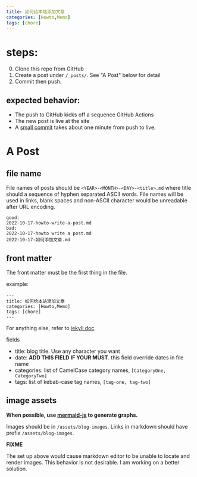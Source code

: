 ```yaml
---
title: 如何给本站添加文章
categories: [Howto,Memo]
tags: [chore]
---
```


# steps:

0. Clone this repo from GitHub
1. Create a post under `/_posts/`. See "A Post" below for detail
2. Commit then push.

## expected behavior:

- The push to GitHub kicks off a sequence GitHub Actions
- The new post is live at the site
- A [small commit](https://github.com/li6in9muyou/li6in9muyou.github.io/commit/682e485caccb328c7a4595632f69bdd63891ce79) takes about one minute from push to live.

# A Post

## file name

File names of posts should be `<YEAR>-<MONTH>-<DAY>-<title>.md` where title should a sequence of hyphen separated ASCII words. File names will be used in links, blank spaces and non-ASCII character would be unreadable after URL encoding.

```
good:
2022-10-17-howto-write-a-post.md
bad: 
2022-10-17-howto write a post.md
2022-10-17-如何添加文章.md
```

## front matter

The front matter must be the first thing in the file.

example:

```
---
title: 如何给本站添加文章
categories: [Howto,Memo]
tags: [chore]
---
```

For anything else, refer to [jekyll doc](https://jekyllrb.com/docs/front-matter/).

fields

- title: blog title. Use any character you want
- date: **ADD THIS FIELD IF YOUR MUST**. this field override dates in file name
- categories: list of CamelCase category names, `[CategoryOne, CategoryTwo]`
- tags: list of kebab-case tag names, `[tag-one, tag-two]`

## image assets

**When possible, use [mermaid-js](https://mermaid-js.github.io/mermaid/#/) to generate graphs.**

Images should be in `/assets/blog-images`. Links in markdown should have prefix `/assets/blog-images`.

**FIXME**

The set up above would cause markdown editor to be unable to locate and render images. This behavior is not desirable. I am working on a better solution.
